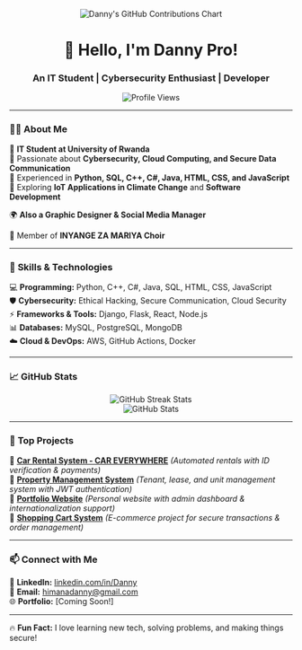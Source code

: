 <p align="center">
  <img src="https://ghchart.rshah.org/Dannypro1" alt="Danny's GitHub Contributions Chart" />
</p>
<h1 align="center">👋 Hello, I'm Danny Pro!</h1>
<h3 align="center">An IT Student | Cybersecurity Enthusiast | Developer</h3>

<p align="center">
  <img src="https://komarev.com/ghpvc/?username=Dannypro1&label=Profile+Views&color=blue&style=flat" alt="Profile Views" />
</p>

---

### 👨‍💻 **About Me**  
🔹 **IT Student at University of Rwanda**  
🔹 Passionate about **Cybersecurity, Cloud Computing, and Secure Data Communication**  
🔹 Experienced in **Python, SQL, C++, C#, Java, HTML, CSS, and JavaScript**  
🔹 Exploring **IoT Applications in Climate Change** and **Software Development**  

🌍 **Also a Graphic Designer & Social Media Manager**  

🎤 Member of **INYANGE ZA MARIYA Choir**  

---

### 🚀 **Skills & Technologies**  
💻 **Programming:** Python, C++, C#, Java, SQL, HTML, CSS, JavaScript  
🛡️ **Cybersecurity:** Ethical Hacking, Secure Communication, Cloud Security  
⚡ **Frameworks & Tools:** Django, Flask, React, Node.js  
📊 **Databases:** MySQL, PostgreSQL, MongoDB  
☁️ **Cloud & DevOps:** AWS, GitHub Actions, Docker  

---

### 📈 **GitHub Stats**  
<p align="center">
  <img src="https://github-readme-streak-stats.herokuapp.com/?user=Dannypro1&theme=radical" alt="GitHub Streak Stats" />
  <br>
  <img src="https://github-readme-stats.vercel.app/api?username=Dannypro1&show_icons=true&theme=radical" alt="GitHub Stats" />
</p>

---

### 📂 **Top Projects**
🔹 [**Car Rental System - CAR EVERYWHERE**](https://github.com/Dannypro1) *(Automated rentals with ID verification & payments)*  
🔹 [**Property Management System**](https://github.com/Dannypro1) *(Tenant, lease, and unit management system with JWT authentication)*  
🔹 [**Portfolio Website**](https://github.com/Dannypro1) *(Personal website with admin dashboard & internationalization support)*  
🔹 [**Shopping Cart System**](https://github.com/Dannypro1) *(E-commerce project for secure transactions & order management)*  

---

### 📫 **Connect with Me**
💼 **LinkedIn:** [linkedin.com/in/Danny](https://www.linkedin.com/in/Danny)  
📧 **Email:** [himanadanny@gmail.com](mailto:himanadanny@gmail.com)  
🌐 **Portfolio:** [Coming Soon!]  

---

🔥 **Fun Fact:** I love learning new tech, solving problems, and making things secure!  
